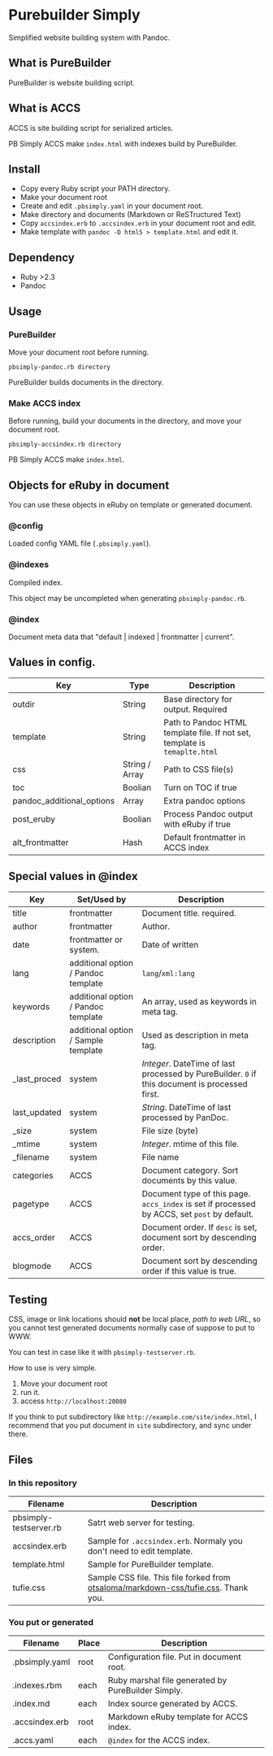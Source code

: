 # Purebuilder Simply
Simplified website building system with Pandoc.

## What is PureBuilder

PureBuilder is website building script.

## What is ACCS

ACCS is site building script for serialized articles.

PB Simply ACCS make `index.html` with indexes build by PureBuilder.

## Install

* Copy every Ruby script your PATH directory.
* Make your document root
* Create and edit `.pbsimply.yaml` in your document root.
* Make directory and documents (Markdown or ReSTructured Text)
* Copy `accsindex.erb` to `.accsindex.erb` in your document root and edit.
* Make template with `pandoc -D html5 > template.html` and edit it.

## Dependency

* Ruby >2.3
* Pandoc

## Usage

### PureBuilder

Move your document root before running.

	pbsimply-pandoc.rb directory

PureBuilder builds documents in the directory.

### Make ACCS index

Before running, build your documents in the directory, and move your document root.

	pbsimply-accsindex.rb directory

PB Simply ACCS make `index.html`.

## Objects for eRuby in document

You can use these objects in eRuby on template or generated document.

### @config

Loaded config YAML file (`.pbsimply.yaml`).

### @indexes

Compiled index.

This object may be uncompleted when generating `pbsimply-pandoc.rb`.

### @index

Document meta data that "default | indexed | frontmatter | current".

## Values in config.

|Key|Type|Description|
|-------|-----|---------------------|
|outdir|String|Base directory for output. Required|
|template|String|Path to Pandoc HTML template file. If not set, template is `temaplte.html`|
|css|String / Array|Path to CSS file(s)|
|toc|Boolian|Turn on TOC if true|
|pandoc_additional_options|Array|Extra pandoc options|
|post_eruby|Boolian|Process Pandoc output with eRuby if true|
|alt_frontmatter|Hash|Default frontmatter in ACCS index|

## Special values in @index

|Key|Set/Used by|Description|
|-------|------------|-----------------------------------|
|title|frontmatter|Document title. required.
|author|frontmatter|Author.|
|date|frontmatter or system.|Date of written|
|lang|additional option / Pandoc template|`lang`/`xml:lang`|
|keywords|additional option / Pandoc template|An array, used as keywords in meta tag.|
|description|additional option / Sample template|Used as description in meta tag.|
|_last_proced|system|*Integer*. DateTime of last processed by PureBuilder. `0` if this document is processed first.|
|last_updated|system|*String*. DateTime of last processed by PanDoc.|
|_size|system|File size (byte)|
|_mtime|system|*Integer*. mtime of this file.|
|_filename|system|File name|
|categories|ACCS|Document category. Sort documents by this value.
|pagetype|ACCS|Document type of this page. `accs_index` is set if processed by ACCS, set `post` by default.|
|accs_order|ACCS|Document order. If `desc` is set, document sort by descending order.|
|blogmode|ACCS|Document sort by descending order if this value is true.|

## Testing

CSS, image or link locations should **not** be local place, *path to web URL*, so you cannot test generated documents normally case of suppose to put to WWW.

You can test in case like it with `pbsimply-testserver.rb`.

How to use is very simple.

1. Move your document root
2. run it.
3. access `http://localhost:20080`

If you think to put subdirectory like `http://example.com/site/index.html`,
I recommend that you put document in `site` subdirectory, and sync under there.

## Files

### In this repository

|Filename|Description|
|--------|-------------|
|pbsimply-testserver.rb|Satrt web server for testing.|
|accsindex.erb|Sample for `.accsindex.erb`. Normaly you don't need to edit template.|
|template.html|Sample for PureBuilder template.|
|tufie.css|Sample CSS file. This file forked from [otsaloma/markdown-css/tufie.css](https://github.com/otsaloma/markdown-css/blob/master/tufte.css). Thank you.|

### You put or generated

|Filename|Place|Description|
|--------|-----------|-------------|
|.pbsimply.yaml|root|Configuration file. Put in document root.|
|.indexes.rbm|each|Ruby marshal file generated by PureBuilder Simply.|
|.index.md|each|Index source generated by ACCS.|
|.accsindex.erb|root|Markdown eRuby template for ACCS index.|
|.accs.yaml|each|`@index` for the ACCS index.|
